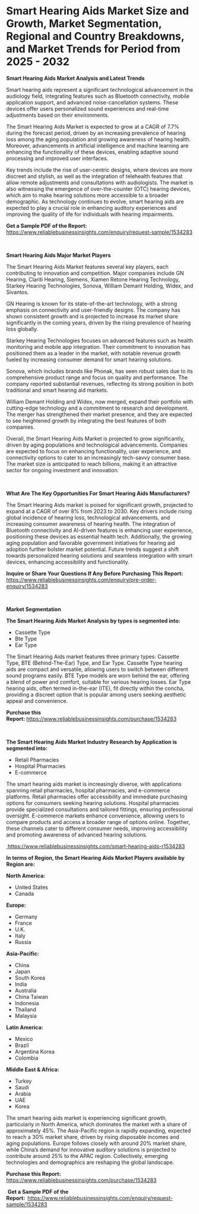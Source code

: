 <p><h1>Smart Hearing Aids Market Size and Growth, Market Segmentation, Regional and Country Breakdowns, and Market Trends for Period from 2025 -  2032</h1></p><p><strong>Smart Hearing Aids Market Analysis and Latest Trends</strong></p>
<p><p>Smart hearing aids represent a significant technological advancement in the audiology field, integrating features such as Bluetooth connectivity, mobile application support, and advanced noise-cancellation systems. These devices offer users personalized sound experiences and real-time adjustments based on their environments. </p><p>The Smart Hearing Aids Market is expected to grow at a CAGR of 7.7% during the forecast period, driven by an increasing prevalence of hearing loss among the aging population and growing awareness of hearing health. Moreover, advancements in artificial intelligence and machine learning are enhancing the functionality of these devices, enabling adaptive sound processing and improved user interfaces. </p><p>Key trends include the rise of user-centric designs, where devices are more discreet and stylish, as well as the integration of telehealth features that allow remote adjustments and consultations with audiologists. The market is also witnessing the emergence of over-the-counter (OTC) hearing devices, which aim to make hearing solutions more accessible to a broader demographic. As technology continues to evolve, smart hearing aids are expected to play a crucial role in enhancing auditory experiences and improving the quality of life for individuals with hearing impairments.</p></p>
<p><strong>Get a Sample PDF of the Report:&nbsp;</strong> <a href="https://www.reliablebusinessinsights.com/enquiry/request-sample/1534283?utm_campaign=3299&utm_medium=2&utm_source=Github&utm_content=ia&utm_term=13042025&utm_id=smart-hearing-aids">https://www.reliablebusinessinsights.com/enquiry/request-sample/1534283</a></p>
<p>&nbsp;</p>
<p><strong>Smart Hearing Aids Major Market Players</strong></p>
<p><p>The Smart Hearing Aids Market features several key players, each contributing to innovation and competition. Major companies include GN Hearing, Clariti Hearing, Siemens, Xiamen Retone Hearing Technology, Starkey Hearing Technologies, Sonova, William Demant Holding, Widex, and Sivantos.</p><p>GN Hearing is known for its state-of-the-art technology, with a strong emphasis on connectivity and user-friendly designs. The company has shown consistent growth and is projected to increase its market share significantly in the coming years, driven by the rising prevalence of hearing loss globally.</p><p>Starkey Hearing Technologies focuses on advanced features such as health monitoring and mobile app integration. Their commitment to innovation has positioned them as a leader in the market, with notable revenue growth fueled by increasing consumer demand for smart hearing solutions.</p><p>Sonova, which includes brands like Phonak, has seen robust sales due to its comprehensive product range and focus on quality and performance. The company reported substantial revenues, reflecting its strong position in both traditional and smart hearing aid markets.</p><p>William Demant Holding and Widex, now merged, expand their portfolio with cutting-edge technology and a commitment to research and development. The merger has strengthened their market presence, and they are expected to see heightened growth by integrating the best features of both companies.</p><p>Overall, the Smart Hearing Aids Market is projected to grow significantly, driven by aging populations and technological advancements. Companies are expected to focus on enhancing functionality, user experience, and connectivity options to cater to an increasingly tech-savvy consumer base. The market size is anticipated to reach billions, making it an attractive sector for ongoing investment and innovation.</p></p>
<p>&nbsp;</p>
<p><strong>What Are The Key Opportunities For Smart Hearing Aids Manufacturers?</strong></p>
<p><p>The Smart Hearing Aids market is poised for significant growth, projected to expand at a CAGR of over 8% from 2023 to 2030. Key drivers include rising global incidence of hearing loss, technological advancements, and increasing consumer awareness of hearing health. The integration of Bluetooth connectivity and AI-driven features is enhancing user experience, positioning these devices as essential health tech. Additionally, the growing aging population and favorable government initiatives for hearing aid adoption further bolster market potential. Future trends suggest a shift towards personalized hearing solutions and seamless integration with smart devices, enhancing accessibility and functionality.</p></p>
<p><strong>Inquire or Share Your Questions If Any Before Purchasing This Report:</strong> <a href="https://www.reliablebusinessinsights.com/enquiry/pre-order-enquiry/1534283?utm_campaign=3299&utm_medium=2&utm_source=Github&utm_content=ia&utm_term=13042025&utm_id=smart-hearing-aids">https://www.reliablebusinessinsights.com/enquiry/pre-order-enquiry/1534283</a></p>
<p>&nbsp;</p>
<p><strong>Market Segmentation</strong></p>
<p><strong>The Smart Hearing Aids Market Analysis by types is segmented into:</strong></p>
<p><ul><li>Cassette Type</li><li>Bte Type</li><li>Ear Type</li></ul></p>
<p><p>The Smart Hearing Aids market features three primary types: Cassette Type, BTE (Behind-The-Ear) Type, and Ear Type. Cassette Type hearing aids are compact and versatile, allowing users to switch between different sound programs easily. BTE Type models are worn behind the ear, offering a blend of power and comfort, suitable for various hearing losses. Ear Type hearing aids, often termed in-the-ear (ITE), fit directly within the concha, providing a discreet option that is popular among users seeking aesthetic appeal and convenience.</p></p>
<p><strong>Purchase this Report:&nbsp;</strong><a href="https://www.reliablebusinessinsights.com/purchase/1534283?utm_campaign=3299&utm_medium=2&utm_source=Github&utm_content=ia&utm_term=13042025&utm_id=smart-hearing-aids">https://www.reliablebusinessinsights.com/purchase/1534283</a></p>
<p>&nbsp;</p>
<p><strong>The Smart Hearing Aids Market Industry Research by Application is segmented into:</strong></p>
<p><ul><li>Retail Pharmacies</li><li>Hospital Pharmacies</li><li>E-commerce</li></ul></p>
<p><p>The smart hearing aids market is increasingly diverse, with applications spanning retail pharmacies, hospital pharmacies, and e-commerce platforms. Retail pharmacies offer accessibility and immediate purchasing options for consumers seeking hearing solutions. Hospital pharmacies provide specialized consultations and tailored fittings, ensuring professional oversight. E-commerce markets enhance convenience, allowing users to compare products and access a broader range of options online. Together, these channels cater to different consumer needs, improving accessibility and promoting awareness of advanced hearing solutions.</p></p>
<p><a href="https://www.reliablebusinessinsights.com/smart-hearing-aids-r1534283?utm_campaign=3299&utm_medium=2&utm_source=Github&utm_content=ia&utm_term=13042025&utm_id=smart-hearing-aids">&nbsp;https://www.reliablebusinessinsights.com/smart-hearing-aids-r1534283</a></p>
<p><strong>In terms of Region, the Smart Hearing Aids Market Players available by Region are:</strong></p>
<p>
    <p> <strong> North America: </strong>
        <ul>
            <li>United States</li>
            <li>Canada</li>
        </ul>
        </p> 
    <p> <strong> Europe: </strong>
        <ul>
            <li>Germany</li>
            <li>France</li>
            <li>U.K.</li>
            <li>Italy</li>
            <li>Russia</li>
        </ul>
        </p> 
    <p> <strong> Asia-Pacific: </strong>
        <ul>
            <li>China</li>
            <li>Japan</li>
            <li>South Korea</li>
            <li>India</li>
            <li>Australia</li>
            <li>China Taiwan</li>
            <li>Indonesia</li>
            <li>Thailand</li>
            <li>Malaysia</li>
        </ul>
        </p> 
    <p> <strong> Latin America: </strong>
        <ul>
            <li>Mexico</li>
            <li>Brazil</li>
            <li>Argentina Korea</li>
            <li>Colombia</li>
        </ul>
        </p> 
    <p> <strong> Middle East & Africa: </strong>
        <ul>
            <li>Turkey</li>
            <li>Saudi</li>
            <li>Arabia</li>
            <li>UAE</li>
            <li>Korea</li>
        </ul>
    </p>
    </p>
<p><p>The smart hearing aids market is experiencing significant growth, particularly in North America, which dominates the market with a share of approximately 45%. The Asia-Pacific region is rapidly expanding, expected to reach a 30% market share, driven by rising disposable incomes and aging populations. Europe follows closely with around 20% market share, while China’s demand for innovative auditory solutions is projected to contribute around 25% to the APAC region. Collectively, emerging technologies and demographics are reshaping the global landscape.</p></p>
<p><strong>Purchase this Report: </strong><a href="https://www.reliablebusinessinsights.com/purchase/1534283?utm_campaign=3299&utm_medium=2&utm_source=Github&utm_content=ia&utm_term=13042025&utm_id=smart-hearing-aids">https://www.reliablebusinessinsights.com/purchase/1534283</a></p>
<p>&nbsp;<strong>Get a Sample PDF of the Report:&nbsp;&nbsp;</strong><a href="https://www.reliablebusinessinsights.com/enquiry/request-sample/1534283?utm_campaign=3299&utm_medium=2&utm_source=Github&utm_content=ia&utm_term=13042025&utm_id=smart-hearing-aids">https://www.reliablebusinessinsights.com/enquiry/request-sample/1534283</a></p>
<p><strong></strong></p>
<p><p></p><p></p><p></p></p>